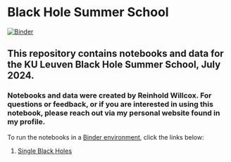 # Black Hole Summer School

[![Binder](https://mybinder.org/badge_logo.svg)](https://mybinder.org/v2/gh/reinhold-willcox/blackhole_summer_school/HEAD?labpath=notebooks%2Fsingle_BH.ipynb)

## This repository contains notebooks and data for the KU Leuven Black Hole Summer School, July 2024.

### Notebooks and data were created by Reinhold Willcox. For questions or feedback, or if you are interested in using this notebook, please reach out via my personal website found in my profile.

To run the notebooks in a [Binder environment](https://mybinder.readthedocs.io/en/latest/), click the links below:

1. [Single Black Holes](https://notebooks.gesis.org/binder/jupyter/user/reinhold-willco-e_summer_school-vymfldnw/lab/tree/single_BH.ipynb)


